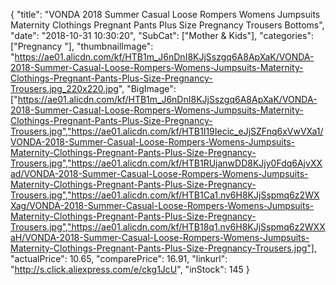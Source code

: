 {
	"title": "VONDA 2018 Summer Casual Loose Rompers Womens Jumpsuits Maternity Clothings Pregnant Pants Plus Size Pregnancy Trousers Bottoms",
	"date": "2018-10-31 10:30:20",
	"SubCat": ["Mother & Kids"],
	"categories": ["Pregnancy "],
	"thumbnailImage": "https://ae01.alicdn.com/kf/HTB1m_J6nDnI8KJjSszgq6A8ApXaK/VONDA-2018-Summer-Casual-Loose-Rompers-Womens-Jumpsuits-Maternity-Clothings-Pregnant-Pants-Plus-Size-Pregnancy-Trousers.jpg_220x220.jpg",
	"BigImage": ["https://ae01.alicdn.com/kf/HTB1m_J6nDnI8KJjSszgq6A8ApXaK/VONDA-2018-Summer-Casual-Loose-Rompers-Womens-Jumpsuits-Maternity-Clothings-Pregnant-Pants-Plus-Size-Pregnancy-Trousers.jpg","https://ae01.alicdn.com/kf/HTB1I19Iecic_eJjSZFnq6xVwVXa1/VONDA-2018-Summer-Casual-Loose-Rompers-Womens-Jumpsuits-Maternity-Clothings-Pregnant-Pants-Plus-Size-Pregnancy-Trousers.jpg","https://ae01.alicdn.com/kf/HTB1RUjanwDD8KJjy0Fdq6AjvXXad/VONDA-2018-Summer-Casual-Loose-Rompers-Womens-Jumpsuits-Maternity-Clothings-Pregnant-Pants-Plus-Size-Pregnancy-Trousers.jpg","https://ae01.alicdn.com/kf/HTB1Ca1.nv6H8KJjSspmq6z2WXXag/VONDA-2018-Summer-Casual-Loose-Rompers-Womens-Jumpsuits-Maternity-Clothings-Pregnant-Pants-Plus-Size-Pregnancy-Trousers.jpg","https://ae01.alicdn.com/kf/HTB18q1.nv6H8KJjSspmq6z2WXXaH/VONDA-2018-Summer-Casual-Loose-Rompers-Womens-Jumpsuits-Maternity-Clothings-Pregnant-Pants-Plus-Size-Pregnancy-Trousers.jpg"],
	"actualPrice": 10.65,
	"comparePrice": 16.91,
	"linkurl": "http://s.click.aliexpress.com/e/ckg1JcU",
	"inStock": 145
}

